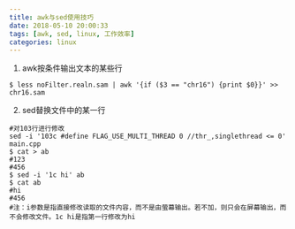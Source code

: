 ```yaml
---
title: awk与sed使用技巧
date: 2018-05-10 20:00:33
tags: [awk, sed, linux, 工作效率]
categories: linux
---
```


1. awk按条件输出文本的某些行

```shell
$ less noFilter.realn.sam | awk '{if ($3 == "chr16") {print $0}}' >> chr16.sam
```

<!--more-->

2. sed替换文件中的某一行

```shell
#对103行进行修改
sed -i '103c #define FLAG_USE_MULTI_THREAD 0 //thr_,singlethread <= 0' main.cpp
$ cat > ab
#123
#456
$ sed -i '1c hi' ab
$ cat ab
#hi 
#456
#注：i参数是指直接修改读取的文件内容，而不是由萤幕输出。若不加，则只会在屏幕输出，而不会修改文件。1c hi是指第一行修改为hi
```

​